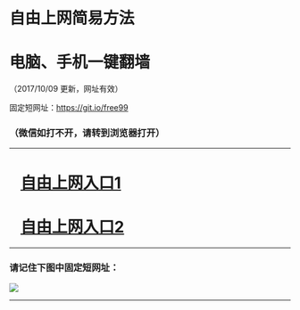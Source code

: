 ﻿# 自由上网简易方法

# 电脑、手机一键翻墙

（2017/10/09 更新，网址有效）

固定短网址：https://git.io/free99

### （微信如打不开，请转到浏览器打开）


***





# &nbsp;&nbsp; <a href="http://ft2495122399.fwq-tz-1001.info/fwqtz01.html?t=100900123812 " target="_blank">自由上网入口1</a>
# &nbsp;&nbsp; <a href="http://ft2017221482.fwq-tz-1002.info/fwqtz02.html?t=100900122508 " target="_blank">自由上网入口2</a>
***

### 请记住下图中固定短网址：

<img src="https://s3-us-west-2.amazonaws.com/fwq-1001/yjfq-20170905okok.png" /> 


***

